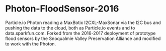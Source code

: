 # Photon-FloodSensor-2016
Particle.io Photon reading a MaxBotix I2CXL-MaxSonar via the I2C bus and pushing the data to the cloud, both as Particle.io events and to data.sparkfun.com. Forked from the 2016-2017 deployment of prototype flood sensors by the Snoqualmie Valley Preservation Alliance and modified to work with the Photon. 
